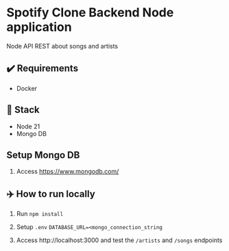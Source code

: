 # Spotify Clone Backend Node application

Node API REST about songs and artists

## ✔️ Requirements

- Docker

## 🍔 Stack

- Node 21
- Mongo DB

## Setup Mongo DB

1. Access https://www.mongodb.com/

## ✈️ How to run locally

1. Run `npm install`

1. Setup `.env`
   `DATABASE_URL=<mongo_connection_string`

1. Access http://localhost:3000 and test the `/artists` and `/songs` endpoints

